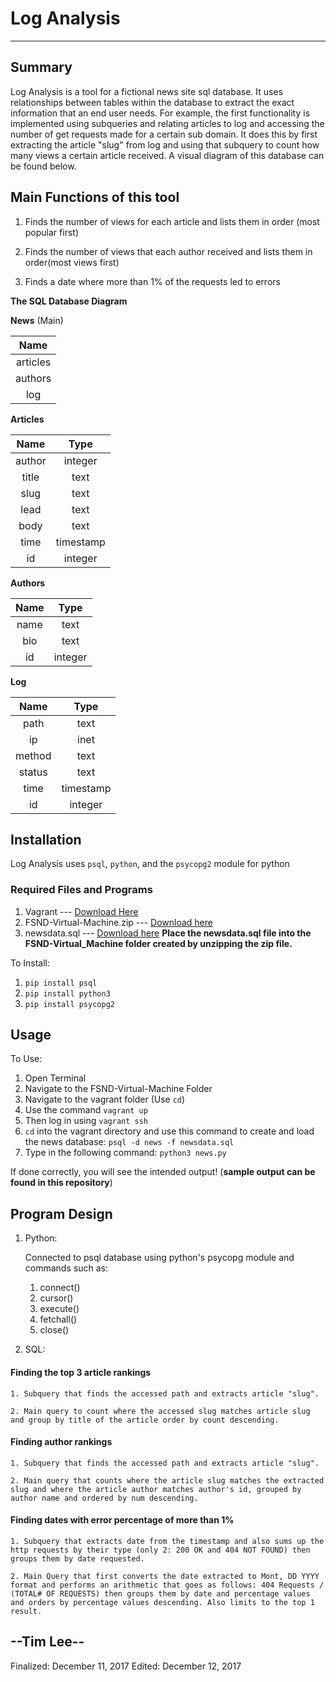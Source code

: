 # Log Analysis 
---
## Summary

Log Analysis is a tool for a fictional news site sql database. It uses relationships between tables within the database to extract the exact information that an end user needs. For example, the first functionality is implemented using subqueries and relating articles to log and accessing the number of get requests made for a certain sub domain. It does this by first extracting the article "slug" from log and using that subquery to count how many views a certain article received. A visual diagram of this database can be found below.

## Main Functions of this tool

1. Finds the number of views for each article and lists them in order (most popular first)

2. Finds the number of views that each author received and lists them in order(most views first)

3. Finds a date where more than 1% of the requests led to errors


**The SQL Database Diagram**

**News** (Main)

| Name    |
|:---:   |
|articles|
|authors |  
|log     |

**Articles**

| Name| Type | 
|:---:|:---:|
|author| integer|
|title | text|
|slug| text|
|lead| text|
|body| text|
|time | timestamp|
|id | integer|

**Authors**

| Name| Type | 
|:---:|:---:|
|name| text|
|bio | text|
|id | integer|

**Log**

| Name| Type | 
|:---:|:---:|
|path| text|
|ip| inet|
|method| text|
|status| text|
|time | timestamp|
|id | integer|

## Installation 

Log Analysis uses `psql`, `python`, and the `psycopg2` module for python

### Required Files and Programs
1. Vagrant  --- [Download Here](https://www.vagrantup.com/downloads.html)
2. FSND-Virtual-Machine.zip --- [Download here](https://d17h27t6h515a5.cloudfront.net/topher/2017/August/59822701_fsnd-virtual-machine/fsnd-virtual-machine.zip)
3. newsdata.sql --- [Download here](https://d17h27t6h515a5.cloudfront.net/topher/2016/August/57b5f748_newsdata/newsdata.zip)
**Place the newsdata.sql file into the FSND-Virtual_Machine folder created by unzipping the zip file.**

To Install:

1. `pip install psql`
2. `pip install python3`
3. `pip install psycopg2`



## Usage 

To Use:

1. Open Terminal
2. Navigate to the FSND-Virtual-Machine Folder
3. Navigate to the vagrant folder (Use `cd`)
4. Use the command `vagrant up` 
5. Then log in using `vagrant ssh`
6. `cd` into the vagrant directory and use this command to create and load the news database: `psql -d news -f newsdata.sql`
7. Type in the following command: `python3 news.py`

If done correctly, you will see the intended output! (**sample output can be found in this repository**)

## Program Design 

1. Python: 

	Connected to psql database using python's psycopg module and commands such as:
	1. connect()
	2. cursor()
	3. execute()
	4. fetchall()
	5. close()

2. SQL: 

#### Finding the top 3 article rankings
	1. Subquery that finds the accessed path and extracts article "slug".

	2. Main query to count where the accessed slug matches article slug and group by title of the article order by count descending.

#### Finding author rankings
	1. Subquery that finds the accessed path and extracts article "slug".

	2. Main query that counts where the article slug matches the extracted slug and where the article author matches author's id, grouped by author name and ordered by num descending.

#### Finding dates with error percentage of more than 1%
	1. Subquery that extracts date from the timestamp and also sums up the http requests by their type (only 2: 200 OK and 404 NOT FOUND) then groups them by date requested.

	2. Main Query that first converts the date extracted to Mont, DD YYYY format and performs an arithmetic that goes as follows: 404 Requests / (TOTAL# OF REQUESTS) then groups them by date and percentage values and orders by percentage values descending. Also limits to the top 1 result.


## --Tim Lee--

Finalized: December 11, 2017
Edited: December 12, 2017

